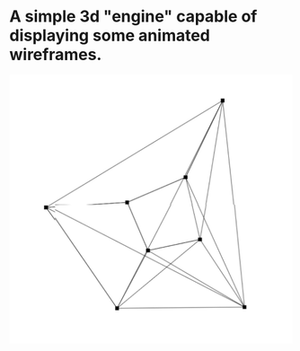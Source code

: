 # A simple 3d "engine" capable of displaying some animated wireframes.

![Example Image](example.png)